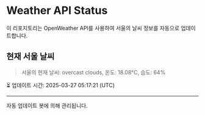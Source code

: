 
# Weather API Status

이 리포지토리는 OpenWeather API를 사용하여 서울의 날씨 정보를 자동으로 업데이트합니다.

## 현재 서울 날씨
> 서울의 현재 날씨: overcast clouds, 온도: 18.08°C, 습도: 64%

⏳ 업데이트 시간: 2025-03-27 05:17:21 (UTC)

---
자동 업데이트 봇에 의해 관리됩니다.
